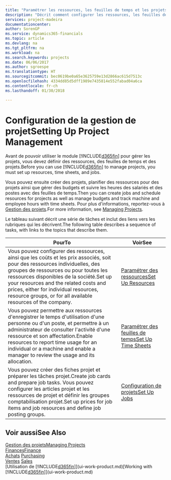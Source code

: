 ```yaml
---
title: "Paramétrer les ressources, les feuilles de temps et les projets| Microsoft Docs"
description: "Décrit comment configurer les ressources, les feuilles de temps et les projets pour la gestion des projets."
services: project-madeira
documentationcenter: 
author: SorenGP
ms.service: dynamics365-financials
ms.topic: article
ms.devlang: na
ms.tgt_pltfrm: na
ms.workload: na
ms.search.keywords: projects
ms.date: 06/06/2017
ms.author: sgroespe
ms.translationtype: HT
ms.sourcegitcommit: bec0619be0a65e3625759e13d2866ac615d7513c
ms.openlocfilehash: 4334dd85d5dff1989e7435814e552fabad04a6ca
ms.contentlocale: fr-ch
ms.lasthandoff: 01/30/2018

---
```

# <a name="setting-up-project-management"></a><span data-ttu-id="c0a04-103">Configuration de la gestion de projet</span><span class="sxs-lookup"><span data-stu-id="c0a04-103">Setting Up Project Management</span></span>
<span data-ttu-id="c0a04-104">Avant de pouvoir utiliser le module [!INCLUDE[d365fin](includes/d365fin_md.md)] pour gérer les projets, vous devez définir des ressources, des feuilles de temps et des projets.</span><span class="sxs-lookup"><span data-stu-id="c0a04-104">Before you can use [!INCLUDE[d365fin](includes/d365fin_md.md)] to manage projects, you must set up resources, time sheets, and jobs.</span></span>

<span data-ttu-id="c0a04-105">Vous pouvez ensuite créer des projets, planifier des ressources pour des projets ainsi que gérer des budgets et suivre les heures des salariés et des postes avec des feuilles de temps.</span><span class="sxs-lookup"><span data-stu-id="c0a04-105">Then you can create jobs and schedule resources for projects as well as manage budgets and track machine and employee hours with time sheets.</span></span> <span data-ttu-id="c0a04-106">Pour plus d'informations, reportez-vous à [Gestion des projets](projects-manage-projects.md).</span><span class="sxs-lookup"><span data-stu-id="c0a04-106">For more information, see [Managing Projects](projects-manage-projects.md).</span></span>  

<span data-ttu-id="c0a04-107">Le tableau suivant décrit une série de tâches et inclut des liens vers les rubriques qui les décrivent.</span><span class="sxs-lookup"><span data-stu-id="c0a04-107">The following table describes a sequence of tasks, with links to the topics that describe them.</span></span>

| <span data-ttu-id="c0a04-108">Pour</span><span class="sxs-lookup"><span data-stu-id="c0a04-108">To</span></span> | <span data-ttu-id="c0a04-109">Voir</span><span class="sxs-lookup"><span data-stu-id="c0a04-109">See</span></span> |
| --- | --- |
| <span data-ttu-id="c0a04-110">Vous pouvez configurer des ressources, ainsi que les coûts et les prix associés, soit pour des ressources individuelles, des groupes de ressources ou pour toutes les ressources disponibles de la société.</span><span class="sxs-lookup"><span data-stu-id="c0a04-110">Set up your resources and the related costs and prices, either for individual resources, resource groups, or for all available resources of the company.</span></span> |[<span data-ttu-id="c0a04-111">Paramétrer des ressources</span><span class="sxs-lookup"><span data-stu-id="c0a04-111">Set Up Resources</span></span>](projects-how-setup-resources.md) |
| <span data-ttu-id="c0a04-112">Vous pouvez permettre aux ressources d'enregistrer le temps d'utilisation d'une personne ou d'un poste, et permettre à un administrateur de consulter l'activité d'une ressource et son affectation.</span><span class="sxs-lookup"><span data-stu-id="c0a04-112">Enable resources to report time usage for an individual or a machine and enable a manager to review the usage and its allocation.</span></span> |[<span data-ttu-id="c0a04-113">Paramétrer des feuilles de temps</span><span class="sxs-lookup"><span data-stu-id="c0a04-113">Set Up Time Sheets</span></span>](projects-how-setup-time-sheets.md) |
| <span data-ttu-id="c0a04-114">Vous pouvez créer des fiches projet et préparer les tâches projet.</span><span class="sxs-lookup"><span data-stu-id="c0a04-114">Create job cards and prepare job tasks.</span></span> <span data-ttu-id="c0a04-115">Vous pouvez configurer les articles projet et les ressources de projet et définir les groupes comptabilisation projet.</span><span class="sxs-lookup"><span data-stu-id="c0a04-115">Set up prices for job items and job resources and define job posting groups.</span></span> |[<span data-ttu-id="c0a04-116">Configuration de projets</span><span class="sxs-lookup"><span data-stu-id="c0a04-116">Set Up Jobs</span></span>](projects-how-setup-jobs.md) |

## <a name="see-also"></a><span data-ttu-id="c0a04-117">Voir aussi</span><span class="sxs-lookup"><span data-stu-id="c0a04-117">See Also</span></span>
[<span data-ttu-id="c0a04-118">Gestion des projets</span><span class="sxs-lookup"><span data-stu-id="c0a04-118">Managing Projects</span></span>](projects-manage-projects.md)  
[<span data-ttu-id="c0a04-119">Finances</span><span class="sxs-lookup"><span data-stu-id="c0a04-119">Finance</span></span>](finance.md)  
<span data-ttu-id="c0a04-120">[Achats](purchasing-manage-purchasing.md)       </span><span class="sxs-lookup"><span data-stu-id="c0a04-120">[Purchasing](purchasing-manage-purchasing.md)       </span></span>  
<span data-ttu-id="c0a04-121">[Ventes](sales-manage-sales.md)   </span><span class="sxs-lookup"><span data-stu-id="c0a04-121">[Sales](sales-manage-sales.md)   </span></span>  
<span data-ttu-id="c0a04-122">[Utilisation de [!INCLUDE[d365fin](includes/d365fin_md.md)]](ui-work-product.md)</span><span class="sxs-lookup"><span data-stu-id="c0a04-122">[Working with [!INCLUDE[d365fin](includes/d365fin_md.md)]](ui-work-product.md)</span></span>  

